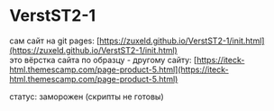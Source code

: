 # VerstST2-1
сам сайт на git pages: [https://zuxeld.github.io/VerstST2-1/init.html](https://zuxeld.github.io/VerstST2-1/init.html)  
это вёрстка сайта по образцу - другому сайту: [https://iteck-html.themescamp.com/page-product-5.html](https://iteck-html.themescamp.com/page-product-5.html)

статус: заморожен (скрипты не готовы)

